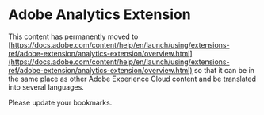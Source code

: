 # Adobe Analytics Extension

This content has permanently moved to [https://docs.adobe.com/content/help/en/launch/using/extensions-ref/adobe-extension/analytics-extension/overview.html](https://docs.adobe.com/content/help/en/launch/using/extensions-ref/adobe-extension/analytics-extension/overview.html) so that it can be in the same place as other Adobe Experience Cloud content and be translated into several languages.

Please update your bookmarks.
